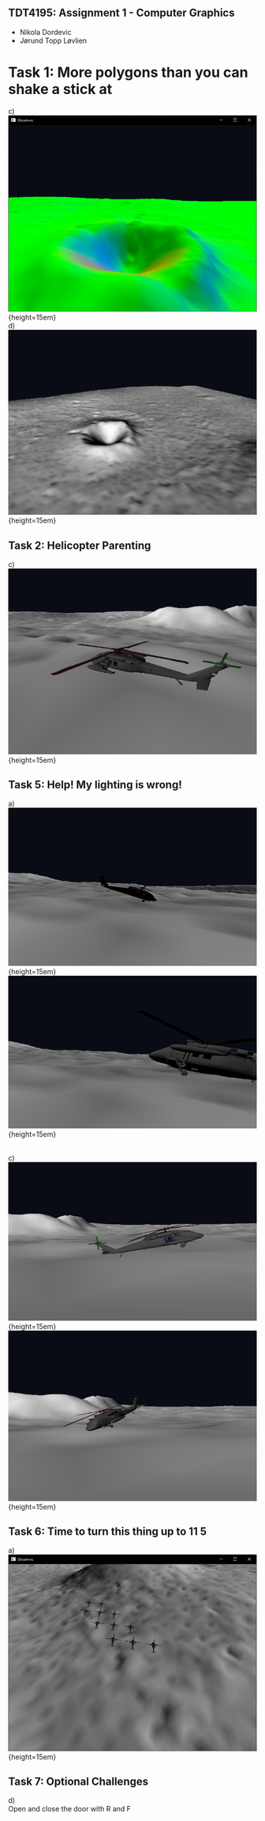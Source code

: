 ## TDT4195: Assignment 1 - Computer Graphics
* Nikola Dordevic
* Jørund Topp Løvlien

# Task 1:  More polygons than you can shake a stick at

c) <br>
![](images3/task1c.png){height=15em}
<br>
d) <br>
![](images3/task1d.png){height=15em}
<br>

## Task 2: Helicopter Parenting <br>

c) <br>
![](images3/task2c.png){height=15em}
<br>

## Task 5: Help! My lighting is wrong! <br>
a) <br>
![](images3/task5a1.png){height=15em}
<br>
![](images3/task5a2.png){height=15em}
<br>
<br>

c) <br>
![](images3/task5c1.png){height=15em}
<br>
![](images3/task5c2.png){height=15em}
<br>

## Task 6: Time to turn this thing up to 11 5 <br>
a) <br>
![](images3/task6.png){height=15em}

## Task 7: Optional Challenges <br>
d) <br>
Open and close the door with R and F